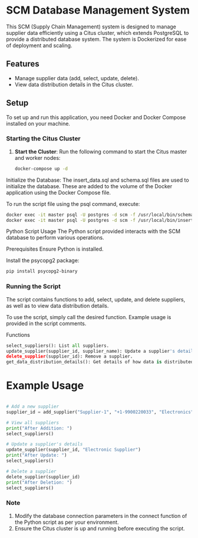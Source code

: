# SCM Database Management System

This SCM (Supply Chain Management) system is designed to manage supplier data efficiently using a Citus cluster, which extends PostgreSQL to provide a distributed database system. The system is Dockerized for ease of deployment and scaling.

## Features

- Manage supplier data (add, select, update, delete).
- View data distribution details in the Citus cluster.

## Setup

To set up and run this application, you need Docker and Docker Compose installed on your machine.

### Starting the Citus Cluster

1. **Start the Cluster**: Run the following command to start the Citus master and worker nodes:

   ```bash
   docker-compose up -d
Initialize the Database: The insert_data.sql and schema.sql files are used to initialize the database. These are added to the volume of the Docker application using the Docker Compose file.

To run the script file using the psql command, execute:

   ```bash
docker exec -it master psql -U postgres -d scm -f /usr/local/bin/schema.sql
docker exec -it master psql -U postgres -d scm -f /usr/local/bin/insert_data.sql
```
Python Script Usage
The Python script provided interacts with the SCM database to perform various operations.

Prerequisites
Ensure Python is installed.

Install the psycopg2 package:

```bash
pip install psycopg2-binary
```

### Running the Script
The script contains functions to add, select, update, and delete suppliers, as well as to view data distribution details.

To use the script, simply call the desired function. Example usage is provided in the script comments.

Functions
```python add_supplier(supplier_name, contact_information, product_categories): Add a new supplier.
select_suppliers(): List all suppliers.
update_supplier(supplier_id, supplier_name): Update a supplier's details.
delete_supplier(supplier_id): Remove a supplier.
get_data_distribution_details(): Get details of how data is distributed across the Citus cluster.
```
# Example Usage
```python

# Add a new supplier
supplier_id = add_supplier("Supplier-1", "+1-9900220033", "Electronics")

# View all suppliers
print("After Addition: ")
select_suppliers()

# Update a supplier's details
update_supplier(supplier_id, "Electronic Supplier")
print("After Update: ")
select_suppliers()

# Delete a supplier
delete_supplier(supplier_id)
print("After Deletion: ")
select_suppliers()
```
### Note
1. Modify the database connection parameters in the connect function of the Python script as per your environment.
2. Ensure the Citus cluster is up and running before executing the script.